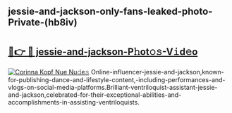 ## jessie-and-jackson-only-fans​-leaked-photo​-Private-(hb8iv)


# <h2><a href="https://mediaupload.pro?title=jessie-and-jackson&ref=git">🔗👉 🔴 jessie-and-jackson-P𝚑ot𝚘𝚜-V𝚒d𝚎o</a></h2>

[![Corinna Kopf Nue Nu𝚍e𝚜](https://i.imgur.com/0qMVB7G.gif)](https://mediaupload.pro?title=jessie-and-jackson&ref=git)
Online-influencer-jessie-and-jackson,known-for-publishing-dance-and-lifestyle-content,-including-performances-and-vlogs-on-social-media-platforms.Brilliant-ventriloquist-assistant-jessie-and-jackson,celebrated-for-their-exceptional-abilities-and-accomplishments-in-assisting-ventriloquists.  